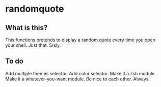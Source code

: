 # randomquote

## What is this?
This functions pretends to display a random quote every time you open your shell. 
Just that. Srsly.

## To do
Add multiple themes selector.
Add color selector.
Make it a zsh module.
Make it a whatever-you-want module.
Be nice to each other. Always. 
